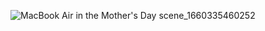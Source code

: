 
![MacBook Air in the Mother's Day scene_1660335460252](https://user-images.githubusercontent.com/85812823/184441171-a8db1055-10d5-4db5-adf2-9848248fc003.png)

